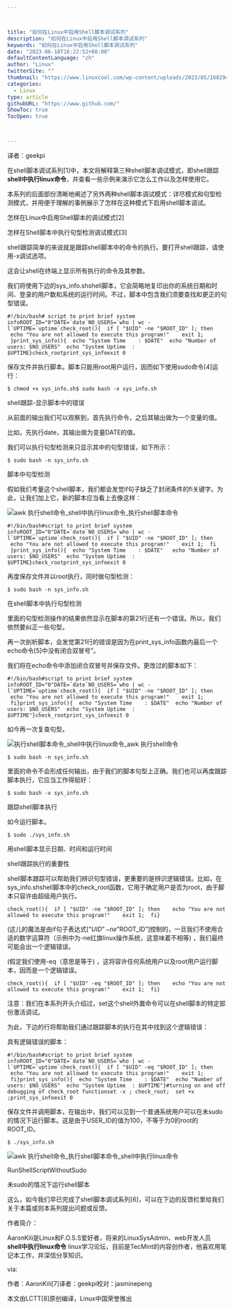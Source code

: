 ```yaml
---



title: "如何在Linux中启用Shell脚本调试系列"
description: "如何在Linux中启用Shell脚本调试系列"
keywords: "如何在Linux中启用Shell脚本调试系列"
date: "2023-06-18T16:22:52+08:00"
defaultContentLanguage: "zh"
author: "Linux"
twitterSite: ""
thumbnail: "https://www.linuxcool.com/wp-content/uploads/2023/05/1682944117724_0.png"
categories:
  - Linux
type: article
githubURL: "https://www.github.com/"
ShowToc: true
TocOpen: true



---
```


译者：geekpi

在shell脚本调试系列[1]中，本文将解释第三种shell脚本调试模式，即shell跟踪 **shell中执行linux命令**，并查看一些示例来演示它怎么工作以及怎样使用它。

本系列的后面部份清晰地阐述了另外两种shell脚本调试模式：详尽模式和句型检测模式，并用便于理解的事例展示了怎样在这种模式下启用shell脚本调试。

怎样在Linux中启用Shell脚本的调试模式[2]

怎样在Shell脚本中执行句型检测调试模式[3]

shell跟踪简单的来说就是跟踪shell脚本中的命令的执行。要打开shell跟踪，请使用-x调试选项。

这会让shell在终端上显示所有执行的命令及其参数。

我们将使用下边的sys_info.shshell脚本，它会简略地复印出你的系统日期和时间、登录的用户数和系统的运行时间。不过，脚本中包含我们须要查找和更正的句型错误。

```
#!/bin/bash# script to print brief system infoROOT_ID="0"DATE=`date`NO_USERS=`who | wc -l`UPTIME=`uptime`check_root(){  if [ "$UID" -ne "$ROOT_ID" ]; then    echo "You are not allowed to execute this program!"    exit 1;    }print_sys_info(){  echo "System Time    : $DATE"  echo "Number of users: $NO_USERS"  echo "System Uptime  : $UPTIME}check_rootprint_sys_infoexit 0
```

保存文件并执行脚本。脚本只能用root用户运行，因而如下使用sudo命令[4]运行：

```
$ chmod +x sys_info.sh$ sudo bash -x sys_info.sh
```

shell跟踪-显示脚本中的错误

从前面的输出我们可以观察到，首先执行命令，之后其输出做为一个变量的值。

比如，先执行date，其输出做为变量DATE的值。

我们可以执行句型检测来只显示其中的句型错误，如下所示：

```
$ sudo bash -n sys_info.sh
```

脚本中句型检测

假如我们考量这个shell脚本，我们都会发觉if句子缺乏了封闭条件的fi关键字。为此，让我们加上它，新的脚本应当看上去像这样：

![awk 执行shell命令_shell中执行linux命令_执行shell脚本命令](https://www.linuxcool.com/wp-content/uploads/2023/05/1682944117724_0.png)

```
#!/bin/bash#script to print brief system infoROOT_ID="0"DATE=`date`NO_USERS=`who | wc -l`UPTIME=`uptime`check_root(){  if [ "$UID" -ne "$ROOT_ID" ]; then    echo "You are not allowed to execute this program!"    exit 1;  fi    }print_sys_info(){  echo "System Time    : $DATE"   echo "Number of users: $NO_USERS"  echo "System Uptime  : $UPTIME}check_rootprint_sys_infoexit 0
```

再度保存文件并以root执行，同时做句型检测：

```
$ sudo bash -n sys_info.sh
```

在shell脚本中执行句型检测

里面的句型检测操作的结果依然显示在脚本的第21行还有一个错误。所以，我们依然要纠正一些句型。

再一次剖析脚本，会发觉第21行的错误是因为在print_sys_info函数内最后一个echo命令[5]中没有闭合双冒号”。

我们将在echo命令中添加闭合双冒号并保存文件。更改过的脚本如下：

```
#!/bin/bash#script to print brief system infoROOT_ID="0"DATE=`date`NO_USERS=`who | wc -l`UPTIME=`uptime`check_root(){  if [ "$UID" -ne "$ROOT_ID" ]; then    echo "You are not allowed to execute this program!"    exit 1;  fi}print_sys_info(){  echo "System Time    : $DATE"  echo "Number of users: $NO_USERS"  echo "System Uptime  : $UPTIME"}check_rootprint_sys_infoexit 0
```

如今再一次复查句型。

![执行shell脚本命令_shell中执行linux命令_awk 执行shell命令](https://www.linuxcool.com/wp-content/uploads/2023/05/1682944117724_1.jpg)

```
$ sudo bash -n sys_info.sh
```

里面的命令不会形成任何输出，由于我们的脚本句型上正确。我们也可以再度跟踪脚本执行，它应当工作得挺好：

```
$ sudo bash -x sys_info.sh
```

跟踪shell脚本执行

如今运行脚本。

```
$ sudo ./sys_info.sh
```

用shell脚本显示日期、时间和运行时间

shell跟踪执行的重要性

shell脚本跟踪可以帮助我们辨识句型错误，更重要的是辨识逻辑错误。比如，在sys_info.shshell脚本中的check_root函数，它用于确定用户是否为root，由于脚本只容许由超级用户执行。

```
check_root(){  if [ "$UID" -ne "$ROOT_ID" ]; then    echo "You are not allowed to execute this program!"    exit 1;  fi}
```

(这儿的魔法是由if句子表达式[“$UID”-ne”$ROOT_ID”]控制的，一旦我们不使用合适的数字运算符（示例中为-ne红旗linux操作系统，这意味着不相等) ，我们最终可能会出一个逻辑错误。

(假定我们使用-eq（意思是等于) ，这将容许任何系统用户以及root用户运行脚本，因而是一个逻辑错误。

```
check_root(){  if [ "$UID" -eq "$ROOT_ID" ]; then    echo "You are not allowed to execute this program!"    exit 1;  fi}
```

注意：我们在本系列开头介绍过，set这个shell外置命令可以在shell脚本的特定部份激活调试。

为此，下边的行将帮助我们通过跟踪脚本的执行在其中找到这个逻辑错误：

具有逻辑错误的脚本：

```
#!/bin/bash#script to print brief system infoROOT_ID="0"DATE=`date`NO_USERS=`who | wc -l`UPTIME=`uptime`check_root(){  if [ "$UID" -eq "$ROOT_ID" ]; then    echo "You are not allowed to execute this program!"    exit 1;  fi}print_sys_info(){  echo "System Time    : $DATE"  echo "Number of users: $NO_USERS"  echo "System Uptime  : $UPTIME"}#turning on and off debugging of check_root functionset -x ; check_root;  set +x ;print_sys_infoexit 0
```

保存文件并调用脚本，在输出中，我们可以见到一个普通系统用户可以在未sudo的情况下运行脚本。这是由于USER_ID的值为100，不等于为0的root的ROOT_ID。

```
$ ./sys_info.sh
```

![awk 执行shell命令_执行shell脚本命令_shell中执行linux命令](https://www.linuxcool.com/wp-content/uploads/2023/05/1682944117724_3.png)

RunShellScriptWithoutSudo

未sudo的情况下运行shell脚本

这么，如今我们早已完成了shell脚本调试系列[6]，可以在下边的反馈栏里给我们关于本篇或则本系列提出问题或反馈。

作者简介：

AaronKili是Linux和F.O.S.S爱好者，将来的LinuxSysAdmin、web开发人员 **shell中执行linux命令** linux学习论坛，目前是TecMint的内容创作者，他喜欢用笔记本工作，并深信分享知识。

via:

作者：AaronKili[7]译者：geekpi校对：jasminepeng

本文由LCTT[8]原创编译，Linux中国荣誉推出